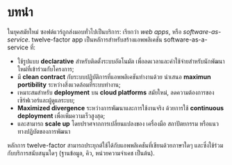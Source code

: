 บทนำ
============

ในยุคสมัยใหม่ ซอฟต์แวร์ถูกส่งมอบทั่วไปเป็นบริการ: เรียกว่า *web apps*, หรือ *software-as-service*. twelve-factor app เป็นหลัการสำหรับสร้างแอพพลิเคชัน software-as-a-service ที่:

* ใช้รูปแบบ **declarative** สำหรับติดตั้งระบบอัตโนมัต เพื่อลดเวลาและค่าใช้จ่ายสำหรับนักพัฒนาใหม่ที่เข้าร่วมกับโครงการ;
* มี **clean contract** กับระบบปฏิบัติการที่แอพพลิเคชันทำงานด้วย นำเสนอ **maximun portibility** ระหว่างสิ่งแวดล้อมที่ระบบทำงาน;
* เหมาะสมสำหรับ **deployment** บน **cloud platforms** สมัยใหม่, ลดความต้องการของเซิร์ฟเวอร์และผู้ดูแลระบบ;
* **Maximized divergence** ระหว่างการพัฒนาและการใช้งานจริง ด้วยการใช้ **continuous deployment** เพื่อเพิ่มความเร็วสูงสุด;
* และสามารถ **scale up** โดยปราศจากการเปลี่ยนแปลงของ เครื่องมือ สถาปัตยกรรม หรือแนวทางปฏิบัตของการพัฒนา

หลักการ twelve-factor สามารถประยุกต์ใช้ได้กับแอพพลิเคชันที่เขียนด้วยภาษาใดๆ และซึ่งใช้ร่วมกับบริการสนับสนุนใดๆ (ฐานข้อมูล, คิว, หน่วยความจำเคช เป็นต้น).